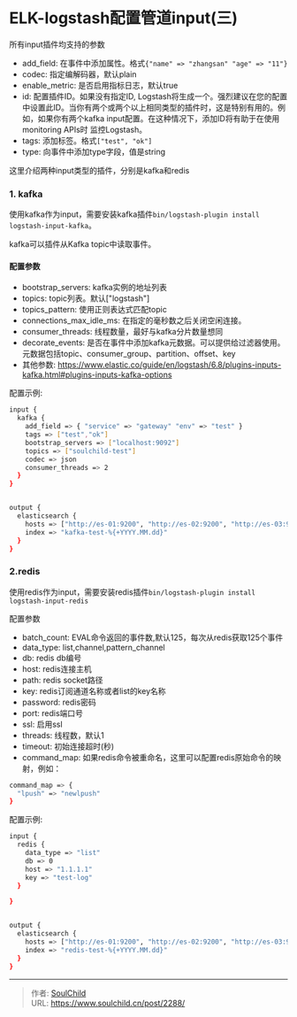 # ELK-logstash配置管道input(三)

<!--more-->
所有input插件均支持的参数
- add_field: 在事件中添加属性。格式`{"name" => "zhangsan" "age" => "11"}`
- codec: 指定编解码器，默认plain
- enable_metric: 是否启用指标日志，默认true
- id: 配置插件ID。如果没有指定ID, Logstash将生成一个。强烈建议在您的配置中设置此ID。当你有两个或两个以上相同类型的插件时，这是特别有用的。例如，如果你有两个kafka input配置。在这种情况下，添加ID将有助于在使用monitoring APIs时 监控Logstash。
- tags: 添加标签。格式`["test", "ok"]`
- type: 向事件中添加type字段，值是string

这里介绍两种input类型的插件，分别是kafka和redis

### 1. kafka
使用kafka作为input，需要安装kafka插件```bin/logstash-plugin install logstash-input-kafka```。

kafka可以插件从Kafka topic中读取事件。

#### 配置参数
- bootstrap_servers: kafka实例的地址列表
- topics: topic列表。默认["logstash"]
- topics_pattern: 使用正则表达式匹配topic
- connections_max_idle_ms: 在指定的毫秒数之后关闭空闲连接。
- consumer_threads: 线程数量，最好与kafka分片数量想同
- decorate_events: 是否在事件中添加kafka元数据。可以提供给过滤器使用。元数据包括topic、consumer_group、partition、offset、key
- 其他参数: https://www.elastic.co/guide/en/logstash/6.8/plugins-inputs-kafka.html#plugins-inputs-kafka-options

配置示例:
```bash
input {
  kafka {
    add_field => { "service" => "gateway" "env" => "test" }
    tags => ["test","ok"]
    bootstrap_servers => ["localhost:9092"]
    topics => ["soulchild-test"]
    codec => json
    consumer_threads => 2
  }
}


output {
  elasticsearch {
    hosts => ["http://es-01:9200", "http://es-02:9200", "http://es-03:9200"]
    index => "kafka-test-%{+YYYY.MM.dd}"
  }
}
```


### 2.redis
使用redis作为input，需要安装redis插件`bin/logstash-plugin install logstash-input-redis`

配置参数
- batch_count: EVAL命令返回的事件数,默认125，每次从redis获取125个事件
- data_type: list,channel,pattern_channel
- db: redis db编号
- host: redis连接主机
- path: redis socket路径
- key: redis订阅通道名称或者list的key名称
- password: redis密码
- port: redis端口号
- ssl: 启用ssl
- threads: 线程数，默认1
- timeout: 初始连接超时(秒)
- command_map: 如果redis命令被重命名，这里可以配置redis原始命令的映射，例如：
```bash
command_map => {
  "lpush" => "newlpush"
}
```

配置示例:
```bash
input {
  redis {
    data_type => "list"
    db => 0
    host => "1.1.1.1"
    key => "test-log"
  }

}


output {
  elasticsearch {
    hosts => ["http://es-01:9200", "http://es-02:9200", "http://es-03:9200"]
    index => "redis-test-%{+YYYY.MM.dd}"
  }
}
```






---

> 作者: [SoulChild](https://www.soulchild.cn)  
> URL: https://www.soulchild.cn/post/2288/  

